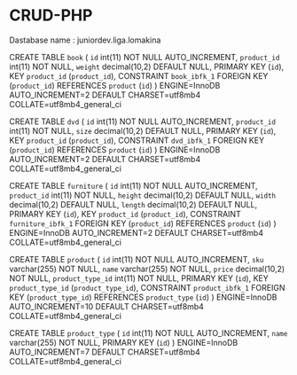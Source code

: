 # CRUD-PHP
 
Dastabase name : juniordev.liga.lomakina


CREATE TABLE `book` (
 `id` int(11) NOT NULL AUTO_INCREMENT,
 `product_id` int(11) NOT NULL,
 `weight` decimal(10,2) DEFAULT NULL,
 PRIMARY KEY (`id`),
 KEY `product_id` (`product_id`),
 CONSTRAINT `book_ibfk_1` FOREIGN KEY (`product_id`) REFERENCES `product` (`id`)
) ENGINE=InnoDB AUTO_INCREMENT=2 DEFAULT CHARSET=utf8mb4 COLLATE=utf8mb4_general_ci

CREATE TABLE `dvd` (
 `id` int(11) NOT NULL AUTO_INCREMENT,
 `product_id` int(11) NOT NULL,
 `size` decimal(10,2) DEFAULT NULL,
 PRIMARY KEY (`id`),
 KEY `product_id` (`product_id`),
 CONSTRAINT `dvd_ibfk_1` FOREIGN KEY (`product_id`) REFERENCES `product` (`id`)
) ENGINE=InnoDB AUTO_INCREMENT=2 DEFAULT CHARSET=utf8mb4 COLLATE=utf8mb4_general_ci

CREATE TABLE `furniture` (
 `id` int(11) NOT NULL AUTO_INCREMENT,
 `product_id` int(11) NOT NULL,
 `height` decimal(10,2) DEFAULT NULL,
 `width` decimal(10,2) DEFAULT NULL,
 `length` decimal(10,2) DEFAULT NULL,
 PRIMARY KEY (`id`),
 KEY `product_id` (`product_id`),
 CONSTRAINT `furniture_ibfk_1` FOREIGN KEY (`product_id`) REFERENCES `product` (`id`)
) ENGINE=InnoDB AUTO_INCREMENT=2 DEFAULT CHARSET=utf8mb4 COLLATE=utf8mb4_general_ci

CREATE TABLE `product` (
 `id` int(11) NOT NULL AUTO_INCREMENT,
 `sku` varchar(255) NOT NULL,
 `name` varchar(255) NOT NULL,
 `price` decimal(10,2) NOT NULL,
 `product_type_id` int(11) NOT NULL,
 PRIMARY KEY (`id`),
 KEY `product_type_id` (`product_type_id`),
 CONSTRAINT `product_ibfk_1` FOREIGN KEY (`product_type_id`) REFERENCES `product_type` (`id`)
) ENGINE=InnoDB AUTO_INCREMENT=10 DEFAULT CHARSET=utf8mb4 COLLATE=utf8mb4_general_ci

CREATE TABLE `product_type` (
 `id` int(11) NOT NULL AUTO_INCREMENT,
 `name` varchar(255) NOT NULL,
 PRIMARY KEY (`id`)
) ENGINE=InnoDB AUTO_INCREMENT=7 DEFAULT CHARSET=utf8mb4 COLLATE=utf8mb4_general_ci